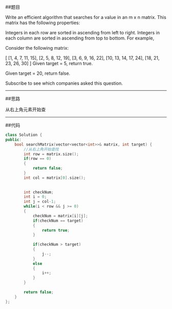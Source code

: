 ##题目

Write an efficient algorithm that searches for a value in an m x n matrix. This matrix has the following properties:

Integers in each row are sorted in ascending from left to right.
Integers in each column are sorted in ascending from top to bottom.
For example,

Consider the following matrix:

[
  [1,   4,  7, 11, 15],
  [2,   5,  8, 12, 19],
  [3,   6,  9, 16, 22],
  [10, 13, 14, 17, 24],
  [18, 21, 23, 26, 30]
]
Given target = 5, return true.

Given target = 20, return false.

Subscribe to see which companies asked this question.

------

##思路

从右上角元素开始查

------

##代码

```cpp
class Solution {
public:
    bool searchMatrix(vector<vector<int>>& matrix, int target) {
        //从右上角开始查找
        int row = matrix.size();
        if(row == 0)
        {
            return false;
        }
        int col = matrix[0].size();
        
        
        int checkNum;
        int i = 0;
        int j = col-1;
        while(i < row && j >= 0)
        {
            checkNum = matrix[i][j];
            if(checkNum == target)
            {
                return true;
            }
            
            if(checkNum > target)
            {
                j--;
            }
            else
            {
                i++;
            }
        }
        
        return false;
    }
};
```